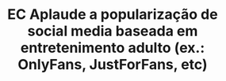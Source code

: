 ---
title: "EC Aplaude a popularização de social media baseada em entretenimento adulto (ex.: OnlyFans, JustForFans, etc)"
infoslide: ""
round: "Round 1"
weight: 1
videos: []
tags: []
layout: "motion"
categories: ["motions"]
---